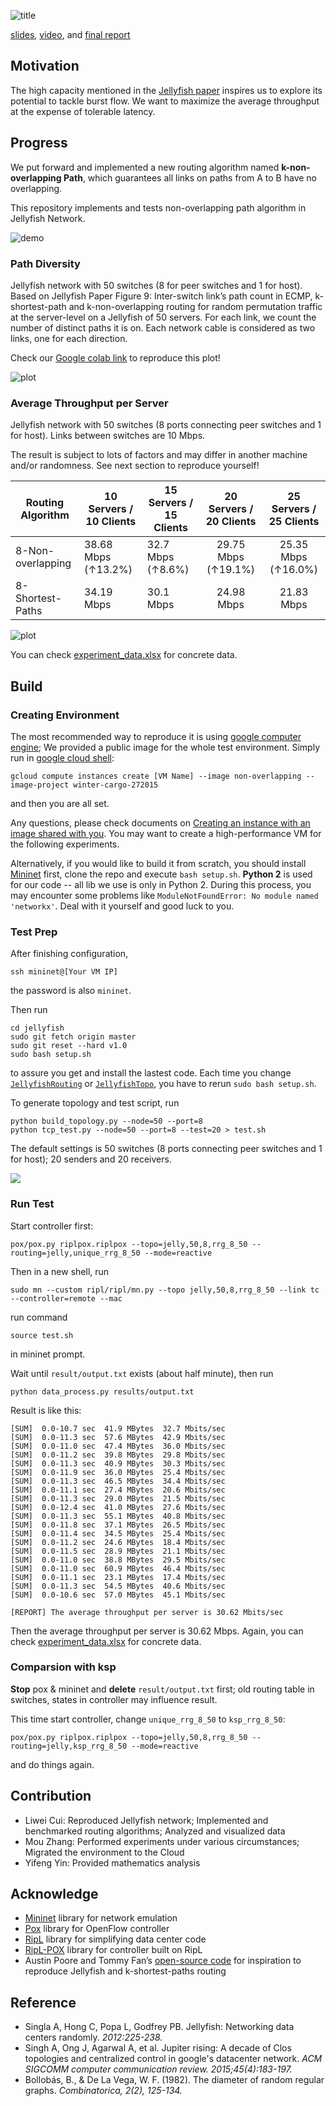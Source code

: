 ![title](pic/title.png)


[slides](https://docs.google.com/presentation/d/1iPXMhChZSoxUF0wdVdqB6OcjMytnGAiv8M9-n3hED6o/edit?usp=sharing), [video](https://www.dropbox.com/s/5pyxaks8ntxaara/Non-overlapping%20algorithm.mp4?dl=0), and [final report](https://www.dropbox.com/s/rwqy49ubcqcq2e6/Cloud_Computing_Final_Report.pdf?dl=0)

## Motivation
The high capacity mentioned in the [Jellyfish paper](https://www.usenix.org/system/files/conference/nsdi12/nsdi12-final82.pdf) inspires us to explore its potential to tackle burst flow. We want to maximize the average throughput at the expense of tolerable latency.


## Progress

We put forward and implemented a new routing algorithm named **k-non-overlapping Path**, which guarantees all links on paths from A to B have no overlapping.

This repository implements and tests non-overlapping path algorithm in Jellyfish Network.

![demo](pic/demo.jpg)

### Path Diversity

Jellyfish network with 50 switches (8 for peer switches and 1 for host). Based on Jellyfish Paper Figure 9: Inter-switch link’s path count in ECMP, k-shortest-path and k-non-overlapping routing for random permutation traffic at the server-level on a Jellyfish of 50 servers. For each link, we count the number of distinct paths it is on. Each network cable is considered as two links, one for each direction.

Check our [Google colab link](https://colab.research.google.com/drive/1Gr3CdQoGaxquAKJgxV-6qfBktk2h_r7p?usp=sharing) to reproduce this plot!

![plot](pic/diversity.png)


### Average Throughput per Server

Jellyfish network with 50 switches
(8 ports connecting peer switches and 1 for host). Links between switches are 10 Mbps.

The result is subject to lots of factors and may differ in another machine and/or randomness. 
See next section to reproduce yourself!

| Routing Algorithm | 10 Servers / 10 Clients | 15 Servers / 15 Clients | 20 Servers / 20 Clients | 25 Servers / 25 Clients |
| ----------------- | ----------------------- | ----------------------- | :---------------------: | :---------------------: |
| 8-Non-overlapping | 38.68  Mbps (↑13.2%)    | 32.7  Mbps (↑8.6%)      |   29.75 Mbps (↑19.1%)   |   25.35 Mbps (↑16.0%)   |
| 8-Shortest-Paths  | 34.19  Mbps             | 30.1  Mbps              |       24.98 Mbps        |       21.83 Mbps        |


![plot](pic/comparsion.png)

You can check [experiment_data.xlsx](https://www.dropbox.com/s/jhjfznmf1srh9ne/experiment_data.xlsx?dl=0) for concrete data.

## Build


### Creating Environment

The most recommended way to reproduce it is using [google computer engine](https://cloud.google.com/compute); We provided a public image for the whole test environment. Simply run in [google cloud shell](https://cloud.google.com/shell):

```
gcloud compute instances create [VM Name] --image non-overlapping --image-project winter-cargo-272015
```

and then you are all set. 

Any questions, please check documents on [Creating an instance with an image shared with you](https://cloud.google.com/compute/docs/instances/create-start-instance#sharedimage). You may want to create a high-performance VM for the following experiments.

Alternatively, if you would like to build it from scratch, you should install [Mininet](https://github.com/mininet/mininet) first, clone the repo and execute `bash setup.sh`. **Python 2** is used for our code -- all lib we use is only in Python 2. During this process, you may encounter some problems like `ModuleNotFoundError: No module named 'networkx'`. Deal with it yourself and good luck to you.

###  Test Prep
After finishing configuration, 
```
ssh mininet@[Your VM IP]
```
the password is also `mininet`.

Then run
```
cd jellyfish
sudo git fetch origin master
sudo git reset --hard v1.0
sudo bash setup.sh
```
to assure you get and install the lastest code. Each time you change [`JellyfishRouting`](https://github.com/Lw-Cui/Non-overlapping-Path-in-Jellyfish/blob/master/ripl/ripl/routing.py#L49) or [`JellyfishTopo`](https://github.com/Lw-Cui/Non-overlapping-Path-in-Jellyfish/blob/master/ripl/ripl/dctopo.py#L221), you have to rerun `sudo bash setup.sh`.

To generate topology and test script, run 
```
python build_topology.py --node=50 --port=8
python tcp_test.py --node=50 --port=8 --test=20 > test.sh
```
The default settings is 50 switches (8 ports connecting peer switches and 1 for host); 20 senders and 20 receivers.

![](pic/experiment.png)
### Run Test

Start controller first:
```
pox/pox.py riplpox.riplpox --topo=jelly,50,8,rrg_8_50 --routing=jelly,unique_rrg_8_50 --mode=reactive
```
Then in a new shell, run
```
sudo mn --custom ripl/ripl/mn.py --topo jelly,50,8,rrg_8_50 --link tc --controller=remote --mac
```
run command 
```
source test.sh
```
in mininet prompt.

Wait until `result/output.txt` exists (about half minute), then run
```
python data_process.py results/output.txt
```
Result is like this:

```
[SUM]  0.0-10.7 sec  41.9 MBytes  32.7 Mbits/sec
[SUM]  0.0-11.3 sec  57.6 MBytes  42.9 Mbits/sec
[SUM]  0.0-11.0 sec  47.4 MBytes  36.0 Mbits/sec
[SUM]  0.0-11.2 sec  39.8 MBytes  29.8 Mbits/sec
[SUM]  0.0-11.3 sec  40.9 MBytes  30.3 Mbits/sec
[SUM]  0.0-11.9 sec  36.0 MBytes  25.4 Mbits/sec
[SUM]  0.0-11.3 sec  46.5 MBytes  34.4 Mbits/sec
[SUM]  0.0-11.1 sec  27.4 MBytes  20.6 Mbits/sec
[SUM]  0.0-11.3 sec  29.0 MBytes  21.5 Mbits/sec
[SUM]  0.0-12.4 sec  41.0 MBytes  27.6 Mbits/sec
[SUM]  0.0-11.3 sec  55.1 MBytes  40.8 Mbits/sec
[SUM]  0.0-11.8 sec  37.1 MBytes  26.5 Mbits/sec
[SUM]  0.0-11.4 sec  34.5 MBytes  25.4 Mbits/sec
[SUM]  0.0-11.2 sec  24.6 MBytes  18.4 Mbits/sec
[SUM]  0.0-11.5 sec  28.9 MBytes  21.1 Mbits/sec
[SUM]  0.0-11.0 sec  38.8 MBytes  29.5 Mbits/sec
[SUM]  0.0-11.0 sec  60.9 MBytes  46.4 Mbits/sec
[SUM]  0.0-11.1 sec  23.1 MBytes  17.4 Mbits/sec
[SUM]  0.0-11.3 sec  54.5 MBytes  40.6 Mbits/sec
[SUM]  0.0-10.6 sec  57.0 MBytes  45.1 Mbits/sec

[REPORT] The average throughput per server is 30.62 Mbits/sec
```

Then the average throughput per server is 30.62 Mbps.
Again, you can check [experiment_data.xlsx](https://www.dropbox.com/s/jhjfznmf1srh9ne/experiment_data.xlsx?dl=0) for concrete data.

### Comparsion with ksp

**Stop** pox & mininet and **delete** `result/output.txt` first; old routing table in switches, states in controller may influence result.

This time start controller, change `unique_rrg_8_50` to `ksp_rrg_8_50`:
```
pox/pox.py riplpox.riplpox --topo=jelly,50,8,rrg_8_50 --routing=jelly,ksp_rrg_8_50 --mode=reactive
```
and do things again.

## Contribution

* Liwei Cui: Reproduced Jellyfish network; Implemented and benchmarked routing algorithms; Analyzed and visualized data
* Mou Zhang: Performed experiments under various circumstances; Migrated the environment to the Cloud
* Yifeng Yin: Provided mathematics analysis


## Acknowledge

* [Mininet](https://github.com/mininet/mininet) library for network emulation
* [Pox](https://github.com/noxrepo/pox) library for OpenFlow controller
* [RipL](https://github.com/brandonheller/ripl) library for simplifying data center code
* [RipL-POX](https://github.com/brandonheller/riplpox) library for controller built on RipL
* Austin Poore and Tommy Fan’s [open-source code](https://github.com/lechengfan/cs244-assignment2) for inspiration to reproduce Jellyfish and k-shortest-paths routing

## Reference
* Singla A, Hong C, Popa L, Godfrey PB. Jellyfish: Networking data centers randomly. *2012:225-238.*
* Singh A, Ong J, Agarwal A, et al. Jupiter rising: A decade of Clos topologies and centralized control in google's datacenter network. *ACM SIGCOMM computer communication review​. 2015;45(4):183-197.*
* Bollobás, B., & De La Vega, W. F. (1982). The diameter of random regular graphs. *Combinatorica, 2(2), 125-134.*
